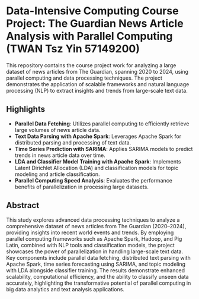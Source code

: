 # Data-Intensive Computing Course Project: The Guardian News Article Analysis with Parallel Computing (TWAN Tsz Yin 57149200)
This repository contains the course project work for analyzing a large dataset of news articles from The Guardian, spanning 2020 to 2024, using parallel computing and data processing techniques. The project demonstrates the application of scalable frameworks and natural language processing (NLP) to extract insights and trends from large-scale text data.


## Highlights
- **Parallel Data Fetching**: Utilizes parallel computing to efficiently retrieve large volumes of news article data.
- **Text Data Parsing with Apache Spark**: Leverages Apache Spark for distributed parsing and processing of text data.
- **Time Series Prediction with SARIMA**: Applies SARIMA models to predict trends in news article data over time.
- **LDA and Classifier Model Training with Apache Spark**: Implements Latent Dirichlet Allocation (LDA) and classification models for topic modeling and article classification.
- **Parallel Computing Speed Analysis**: Evaluates the performance benefits of parallelization in processing large datasets.

## Abstract
This study explores advanced data processing techniques to analyze a comprehensive dataset of news articles from The Guardian (2020–2024), providing insights into recent world events and trends. By employing parallel computing frameworks such as Apache Spark, Hadoop, and Pig Latin, combined with NLP tools and classification models, the project showcases the power of parallelization in handling large-scale text data. Key components include parallel data fetching, distributed text parsing with Apache Spark, time series forecasting using SARIMA, and topic modeling with LDA alongside classifier training. The results demonstrate enhanced scalability, computational efficiency, and the ability to classify unseen data accurately, highlighting the transformative potential of parallel computing in big data analytics and text analysis applications.
